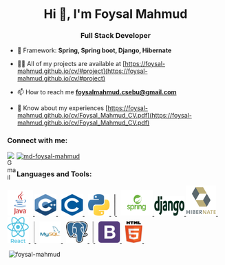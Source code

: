 <h1 align="center">Hi 👋, I'm Foysal Mahmud</h1>
<h3 align="center">Full Stack Developer</h3>

- 🌱 Framework: **Spring, Spring boot, Django, Hibernate**

- 👨‍💻 All of my projects are available at [https://foysal-mahmud.github.io/cv/#project](https://foysal-mahmud.github.io/cv/#project)

- 📫 How to reach me **foysalmahmud.csebu@gmail.com**

- 📄 Know about my experiences [https://foysal-mahmud.github.io/cv/Foysal_Mahmud_CV.pdf](https://foysal-mahmud.github.io/cv/Foysal_Mahmud_CV.pdf)

<h3 align="left">Connect with me:</h3>
<p align="left">
  <a target="_blank" href="mailto:foysalmahmud.csebu@gmail.com">
  <img align="left" alt="Gmail" width="22px" src="https://cdn.jsdelivr.net/npm/simple-icons@v3/icons/gmail.svg" />
</a>
<a href="https://linkedin.com/in/md-foysal-mahmud" target="blank"><img align="center" src="https://cdn.jsdelivr.net/npm/simple-icons@3.0.1/icons/linkedin.svg" alt="md-foysal-mahmud" height="30" width="40" /></a>
  
</p>

<h3 align="left">Languages and Tools:</h3>
<p align="left"> 
  <a href="#" target="_blank"> <img src="https://github.com/foysal-mahmud/foysal-mahmud/blob/main/Logos/java.png" alt="Java" width="60" height="60"/> </a>
  <a href="#" target="_blank"> <img src="https://github.com/foysal-mahmud/foysal-mahmud/blob/main/Logos/cpp.png" alt="C++" width="50" height="50"/> </a>&nbsp;
  <a href="#" target="_blank"> <img src="https://github.com/foysal-mahmud/foysal-mahmud/blob/main/Logos/c.png" alt="C" width="50" height="50"/> </a>&nbsp;
  <a href="#" target="_blank"> <img src="https://github.com/foysal-mahmud/foysal-mahmud/blob/main/Logos/python.png" alt="Python" width="50" height="50"/> </a> &nbsp;
  <a href="#" target="_blank"> <img src="https://github.com/foysal-mahmud/foysal-mahmud/blob/main/Logos/divide.png" alt="divide" height="50"/> </a> &nbsp;
  <a href="#" target="_blank"> <img src="https://github.com/foysal-mahmud/foysal-mahmud/blob/main/Logos/spring.png" alt="Spring Framework" width="75" height="60"/> </a>
  <a href="#" target="_blank"> <img src="https://github.com/foysal-mahmud/foysal-mahmud/blob/main/Logos/django.png" alt="Django" width="70" height="45"/> </a>
  <a href="#" target="_blank"> <img src="https://github.com/foysal-mahmud/foysal-mahmud/blob/main/Logos/hibernate.png" alt="Hibernate" width="70" height="70"/> </a> &nbsp;
  <a href="#" target="_blank"> <img src="https://github.com/foysal-mahmud/foysal-mahmud/blob/main/Logos/react.png" alt="React js" width="50" height="60"/> </a> &nbsp;
  <a href="#" target="_blank"> <img src="https://github.com/foysal-mahmud/foysal-mahmud/blob/main/Logos/divide.png" alt="divide" height="50"/> </a> &nbsp;
  <a href="#" target="_blank"> <img src="https://github.com/foysal-mahmud/foysal-mahmud/blob/main/Logos/mysql.png" alt="MySQl" width="50" height="50"/> </a> &nbsp;
  <a href="#" target="_blank"> <img src="https://github.com/foysal-mahmud/foysal-mahmud/blob/main/Logos/postgre.png" alt="PostgreSQL" width="50" height="50"/> </a> &nbsp;
  <a href="#" target="_blank"> <img src="https://github.com/foysal-mahmud/foysal-mahmud/blob/main/Logos/divide.png" alt="divide" height="50"/> </a> &nbsp;
  <a href="#" target="_blank"> <img src="https://github.com/foysal-mahmud/foysal-mahmud/blob/main/Logos/bootstrap.png" alt="BootStrap" width="50" height="50"/> </a> &nbsp;
  <a href="#" target="_blank"> <img src="https://github.com/foysal-mahmud/foysal-mahmud/blob/main/Logos/html.png" alt="HTML5" width="40" height="50"/> </a> &nbsp;

</p>

<p>&nbsp;<img align="center" src="https://github-readme-stats.vercel.app/api?username=foysal-mahmud&show_icons=true&locale=en" alt="foysal-mahmud" /></p>
